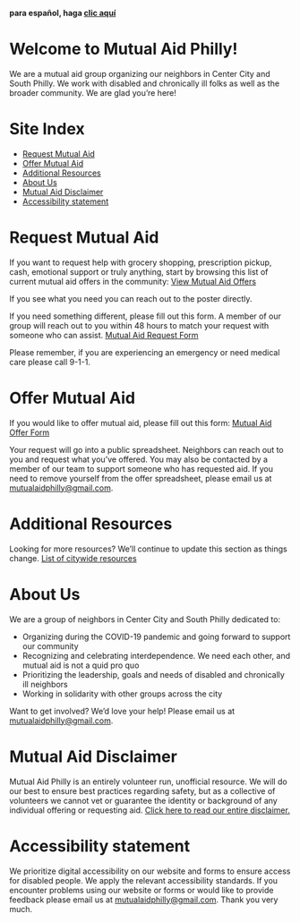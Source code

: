 ﻿---
need: "I need aid!"
offer: "I can offer aid"
---

**para español, haga [clic aquí](/es)**

# Welcome to Mutual Aid Philly!


We are a mutual aid group organizing our neighbors in Center City and South Philly. We work with disabled and chronically ill folks as well as the broader community. We are glad you’re here!

# Site Index

* [Request Mutual Aid](#request-mutual-aid)
* [Offer Mutual Aid](#offer-mutual-aid)
* [Additional Resources](#additional-resources)
* [About Us](#about-us)
* [Mutual Aid Disclaimer](#mutual-aid-disclaimer)
* [Accessibility statement](#accessibility-statement)


# Request Mutual Aid
If you want to request help with grocery shopping, prescription pickup, cash, emotional support or truly anything, start by browsing this list of current mutual aid offers in the community:
[View Mutual Aid Offers](https://docs.google.com/spreadsheets/d/1gv1okU0IcBXG3bhrhHqlufegzv3S8evyhcjBQ4OgI0A/edit?usp=sharing)

If you see what you need you can reach out to the poster directly.

If you need something different, please fill out this form. A member of our group will reach out to you within 48 hours to match your request with someone who can assist. [Mutual Aid Request Form](https://www.google.com/url?q=https://docs.google.com/forms/d/e/1FAIpQLSfbvHjJpfqn8GylNE1bYaqvSRLQq6UA26MU6KemRMR7a7I4Hg/viewform?usp%3Dsf_link&sa=D&ust=1586378619684000&usg=AFQjCNFYMGO8UYO30PR0E7iJD08VeQ5lug)

Please remember, if you are experiencing an emergency or need medical care please call 9-1-1.

# Offer Mutual Aid
If you would like to offer mutual aid, please fill out this form: [Mutual Aid Offer Form](https://www.google.com/url?q=https://docs.google.com/forms/d/e/1FAIpQLScV0XL3JDfwL3nVfw5Y0UujFypWE6dkbCyyQpPqj5KD4HVDYA/viewform?usp%3Dsf_link&sa=D&ust=1586378619685000&usg=AFQjCNGMQpoxl74d-Efirqjyc2ngDEMDxA)

Your request will go into a public spreadsheet. Neighbors can reach out to you and request what you’ve offered. You may also be contacted by a member of our team to support someone who has requested aid. If you need to remove yourself from the offer spreadsheet, please email us at mutualaidphilly@gmail.com.

# Additional Resources
Looking for more resources? We’ll continue to update this section as things change.
[List of citywide resources](https://docs.google.com/document/d/12XvgMzAK7nZkgG5PIJGShFvsNuIzszLDu8U5u1JnmZ8/edit?usp=sharing)


# About Us

We are a group of neighbors in Center City and South Philly dedicated to:

* Organizing during the COVID-19 pandemic and going forward to support our community
* Recognizing and celebrating interdependence. We need each other, and mutual aid is not a quid pro quo
* Prioritizing the leadership, goals and needs of disabled and chronically ill neighbors
* Working in solidarity with other groups across the city


Want to get involved? We’d love your help! Please email us at mutualaidphilly@gmail.com.


# Mutual Aid Disclaimer

Mutual Aid Philly is an entirely volunteer run, unofficial resource. We will do our best to ensure best practices regarding safety, but as a collective of volunteers we cannot vet or guarantee the identity or background of any individual offering or requesting aid. [Click here to read our entire disclaimer.](https://docs.google.com/document/d/1apyfwSjpzp8hRY0rAwlhwPMTrsc1FwTsNWfAE4JwN5I/edit)


# Accessibility statement

We prioritize digital accessibility on our website and forms to ensure access for disabled people. We apply the relevant accessibility standards. If you encounter problems using our website or forms or would like to provide feedback please email us at mutualaidphilly@gmail.com. Thank you very much.
